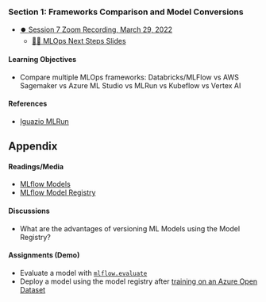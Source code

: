 
### Section 1: Frameworks Comparison and Model Conversions 
* [⏺️ Session 7 Zoom Recording, March 29, 2022](https://vimeo.com/701805030)
  * [👨‍🏫 MLOps Next Steps Slides](https://docs.google.com/presentation/d/1co5pk9O_A2lemOYgt8bmigvigicu7cH8H5f0fp5jAOs/edit?usp=sharing)

#### Learning Objectives
* Compare multiple MLOps frameworks:  Databricks/MLFlow vs AWS Sagemaker vs Azure ML Studio vs MLRun vs Kubeflow vs Vertex AI

#### References
* [Iguazio MLRun](https://docs.google.com/presentation/d/1s3la0x7GJd2-8WSUXFRMb3UTjG-OVc4j/edit?usp=sharing&ouid=114367115509726512575&rtpof=true&sd=true)

## Appendix

#### Readings/Media
* [MLflow Models](https://www.mlflow.org/docs/latest/models.html)
* [MLflow Model Registry](https://www.mlflow.org/docs/latest/model-registry.html)

#### Discussions
* What are the advantages of versioning ML Models using the Model Registry?

#### Assignments (Demo)
* Evaluate a model with [`mlflow.evaluate`](https://www.mlflow.org/docs/latest/models.html#id20)
* Deploy a model using the model registry after [training on an Azure Open Dataset](https://www.mlflow.org/docs/latest/model-registry.html#serving-an-mlflow-model-from-model-registry)
